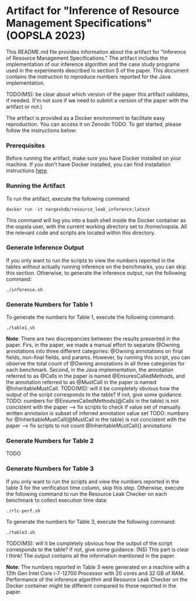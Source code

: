 # Artifact for "Inference of Resource Management Specifications" (OOPSLA 2023)

This README.md file provides information about the artifact for "Inference of Resource Management Specifications." The artifact includes the implementation of our inference algorithm and the case study programs used in the experiments described in section 5 of the paper.  This document contains the instruction to reproduce numbers reported for the Java implementation.

TODO(MS): be clear about which version of the paper this artifact validates, if needed.  (I'm not sure if we need to submit a version of the paper with the artifact or not.)

The artifact is provided as a Docker environment to facilitate easy reproduction. You can access it on Zenodo TODO. To get started, please follow the instructions below:

### Prerequisites

Before running the artifact, make sure you have Docker installed on your machine. If you don't have Docker installed, you can find installation instructions [here](https://www.docker.com/get-started).

### Running the Artifact

To run the artifact, execute the following command:

```
docker run -it nargeshdb/resource_leak_inference:latest
```

This command will log you into a bash shell inside the Docker container as the oopsla user, with the current working directory set to /home/oopsla. All the relevant code and scripts are located within this directory.

### Generate Inference Output

If you only want to run the scripts to view the numbers reported in the tables without actually running inference on the benchmarks, you can skip this section. Otherwise, to generate the inference output, run the following command:

```
./inference.sh
```

### Generate Numbers for Table 1

To generate the numbers for Table 1, execute the following command:

```
./table1.sh
```

**Note**: There are two discrepancies between the results presented in the paper. Firs, in the paper, we made a manual effort to separate @Owning annotations into three different categories: @Owning annotations on final fields, non-final fields, and params. However, by running this script, you can observe the total count of @Owning annotations in all three categories for each benchmark. Second, in the Java implementation, the annotation referred to as @Calls in the paper is named @EnsuresCalledMethods, and the annotation referred to as @MustCall in the paper is named @InheritableMustCall.
TODO(MS): will it be completely obvious how the output of the script corresponds to the table?  If not, give some guidance.
TODO: numbers for @EnsuresCalledMethods(@Calls in the table) is not concistent with the paper --> fix scripts to check if value set of manually written annotaion is subset of inferred annotation value set
TODO: numbers for @InheritableMustCall(@MustCall in the table) is not concistent with the paper --> fix scripts to not count @InheritableMustCall{} annotations

### Generate Numbers for Table 2

TODO

### Generate Numbers for Table 3

If you only want to run the scripts and view the numbers reported in the table 3 for the verification time column, skip this step. Otherwise, execute the following command to run the Resource Leak Checker on each benchmark to collect execution time data:

```
./rlc-perf.sh
```

To generate the numbers for Table 3, execute the following command:

```
./table3.sh
```

TODO(MS): will it be completely obvious how the output of the script corresponds to the table?  If not, give some guidance. (NS) This part is clear I think! The output contains all the information mentioned in the paper.

**Note**: The numbers reported in Table 3 were generated on a machine with a 12th Gen Intel Core i-7-12700 Processor with 20 cores and 32 GB of RAM. Performance of the inference algorithm and Resource Leak Checker on the Docker container might be different compared to those reported in the paper.
